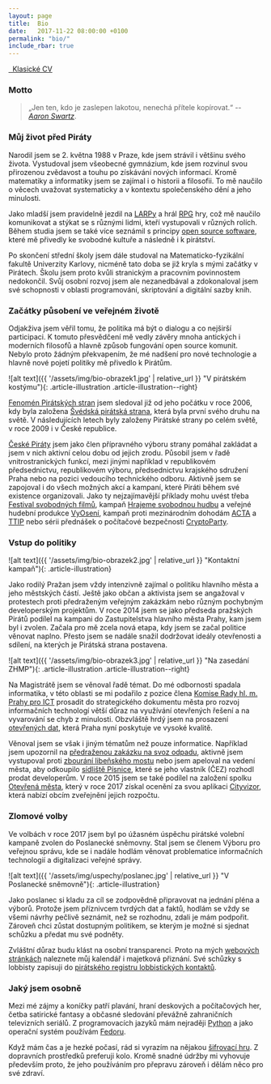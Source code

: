 ```yaml
---
layout: page
title:  Bio
date:   2017-11-22 08:00:00 +0100
permalink: "bio/"
include_rbar: true
---
```


<a href="{{ '/assets/pdf/cv-ondrej-profant.pdf' | relative_url}}">
  <i class="fi-download medium"></i>&nbsp;&nbsp;Klasické CV
</a>

### Motto

> „Jen ten, kdo je zaslepen lakotou, nenechá přítele kopírovat.“ -- *[Aaron Swartz](https://cs.wikipedia.org/wiki/Aaron_Swartz)*.

### Můj život před Piráty

Narodil jsem se 2. května 1988 v Praze, kde jsem strávil i většinu svého života. Vystudoval jsem všeobecné gymnázium, kde jsem rozvinul svou přirozenou zvědavost a touhu po získávání nových informací. Kromě matematiky a informatiky jsem se zajímal i o historii a filosofii. To mě naučilo o věcech uvažovat systematicky a v kontextu společenského dění a jeho minulosti.

Jako mladší jsem pravidelně jezdil na [LARPy](https://cs.wikipedia.org/wiki/Larp) a hrál [RPG](https://cs.wikipedia.org/wiki/Hra_na_hrdiny) hry, což mě naučilo komunikovat a stýkat se s různými lidmi, kteří vystupovali v různých rolích. Během studia jsem se také více seznámil s principy [open source software](https://cs.wikipedia.org/wiki/Otev%C5%99en%C3%BD_software), které mě přivedly ke svobodné kultuře a následně i k pirátství.

Po skončení střední školy jsem dále studoval na Matematicko-fyzikální fakultě Univerzity Karlovy, nicméně tato doba se již kryla s mými začátky v Pirátech. Školu jsem proto kvůli stranickým a pracovním povinnostem nedokončil. Svůj osobní rozvoj jsem ale nezanedbával a zdokonaloval jsem své schopnosti v oblasti programování, skriptování a digitální sazby knih.

### Začátky působení ve veřejném životě

Odjakživa jsem věřil tomu, že politika má být o dialogu a co nejširší participaci. K tomuto přesvědčení mě vedly závěry mnoha antických i moderních filosofů a hlavně způsob fungování open source komunit. Nebylo proto žádným překvapením, že mé nadšení pro nové technologie a hlavně nové pojetí politiky mě přivedlo k Pirátům.

![alt text]({{ '/assets/img/bio-obrazek1.jpg' | relative_url }} "V pirátském kostýmu"){: .article-illustration .article-illustration--right}

[Fenomén Pirátských stran](https://cs.wikipedia.org/wiki/Pir%C3%A1tsk%C3%A1_politika) jsem sledoval již od jeho počátku v roce 2006, kdy byla založena [Švédská pirátská strana](https://cs.wikipedia.org/wiki/Pir%C3%A1tsk%C3%A1_strana_(%C5%A0v%C3%A9dsko)), která byla první svého druhu na světě. V následujících letech byly založeny Pirátské strany po celém světě, v roce 2009 i v České republice.

[České Piráty](https://cs.wikipedia.org/wiki/%C4%8Cesk%C3%A1_pir%C3%A1tsk%C3%A1_strana) jsem jako člen přípravného výboru strany pomáhal zakládat a jsem v nich aktivní celou dobu od jejich zrodu. Působil jsem v řadě vnitrostranických funkcí, mezi jinými například v republikovém předsednictvu, republikovém výboru, předsednictvu krajského sdružení Praha nebo na pozici vedoucího technického odboru. Aktivně jsem se zapojoval i do všech možných akcí a kampaní, které Piráti během své existence organizovali. Jako ty nejzajímavější příklady mohu uvést třeba [Festival svobodných filmů](https://wiki.pirati.cz/mo/fsf), kampaň [Hrajeme svobodnou hudbu](https://wiki.pirati.cz/hudba/start) a veřejné hudební produkce [VyOsení](http://www.vyoseni.cz/), kampaň proti mezinárodním dohodám [ACTA](https://wiki.pirati.cz/kci/acta_clanek) a [TTIP](https://wiki.pirati.cz/ttip) nebo sérii přednášek o počítačové bezpečnosti [CryptoParty](http://cryptoparty.cz/).


### Vstup do politiky

![alt text]({{ '/assets/img/bio-obrazek2.jpg' | relative_url }} "Kontaktní kampaň"){: .article-illustration}

Jako rodilý Pražan jsem vždy intenzivně zajímal o politiku hlavního města a jeho městských částí. Ještě jako občan a aktivista jsem se angažoval v protestech proti předraženým veřejným zakázkám nebo různým pochybným developerským projektům. V roce 2014 jsem se jako předseda pražských Pirátů podílel na kampani do Zastupitelstva hlavního města Prahy, kam jsem byl i zvolen. Začala pro mě zcela nová etapa, kdy jsem se začal politice věnovat naplno. Přesto jsem se nadále snažil dodržovat ideály otevřenosti a sdílení, na kterých je Pirátská strana postavena.

![alt text]({{ '/assets/img/bio-obrazek3.jpg' | relative_url }} "Na zasedání ZHMP"){: .article-illustration .article-illustration--right}

Na Magistrátě jsem se věnoval řadě témat. Do mé odbornosti spadala informatika, v této oblasti se mi podařilo z pozice člena [Komise Rady hl. m. Prahy pro ICT](http://www.praha.eu/jnp/cz/o_meste/primator_a_volene_organy/rada/komise_rady/index.html?commissionId=30405) prosadit do strategického dokumentu města pro rozvoj informačních technologí větší důraz na využívání otevřených řešení a na vyvarování se chyb z minulosti. Obzvláště hrdý jsem na prosazení [otevřených dat](http://opendata.praha.eu/), která Praha nyní poskytuje ve vysoké kvalitě.


Věnoval jsem se však i jiným tématům než pouze informatice. Například jsem upozornil na [předraženou zakázku na svoz odpadu](https://praha.pirati.cz/ondra.html), aktivně jsem vystupoval proti [zbourání libeňského mostu](https://praha.pirati.cz/libensky-most.html) nebo jsem apeloval na vedení města, aby odkoupilo [sídliště Písnice](https://praha.pirati.cz/pisnicti-pres-palubu.html), které se jeho vlastník (ČEZ) rozhodl prodat developerům. V roce 2015 jsem se také podílel na založení spolku [Otevřená města](http://www.otevrenamesta.cz/), který v roce 2017 získal ocenění za svou aplikaci [Cityvizor](https://cityvizor.cz/), která nabízí obcím zveřejnění jejich rozpočtu.


### Zlomové volby

Ve volbách v roce 2017 jsem byl po úžasném úspěchu pirátské volební kampaně zvolen do Poslanecké sněmovny. Stal jsem se členem Výboru pro veřejnou správu, kde se i nadále hodlám věnovat problematice informačních technologií a digitalizaci veřejné správy.

![alt text]({{ '/assets/img/uspechy/poslanec.jpg' | relative_url }} "V Poslanecké sněmovně"){: .article-illustration}

Jako poslanec si kladu za cíl se zodpovědně připravovat na jednání pléna a výborů. Protože jsem příznivcem tvrdých dat a faktů, hodlám se vždy se všemi návrhy pečlivě seznámit, než se rozhodnu, zdali je mám podpořit. Zároveň chci zůstat dostupným politikem, se kterým je možné si sjednat schůzku a předat mu své podněty.

Zvláštní důraz budu klást na osobní transparenci. Proto na mých [webových stránkách](http://www.profant.eu/transparentnost/) naleznete můj kalendář i majetková přiznání. Své schůzky s lobbisty zapisuji do [pirátského registru lobbistických kontaktů](http://evidence.pirati.cz).


### Jaký jsem osobně

Mezi mé zájmy a koníčky patří plavání, hraní deskových a počítačových her, četba satirické fantasy a občasné sledování převážně zahraničních televizních seriálů. Z programovacích jazyků mám nejraději [Python](https://cs.wikipedia.org/wiki/Python) a jako operační systém používám [Fedoru](https://cs.wikipedia.org/wiki/Fedora).

Když mám čas a je hezké počasí, rád si vyrazím na nějakou [šifrovací hru](https://cs.wikipedia.org/wiki/%C5%A0ifrovac%C3%AD_hra). Z dopravních prostředků preferuji kolo. Kromě snadné údržby mi vyhovuje především proto, že jeho používáním pro přepravu zároveň i dělám něco pro své zdraví.
